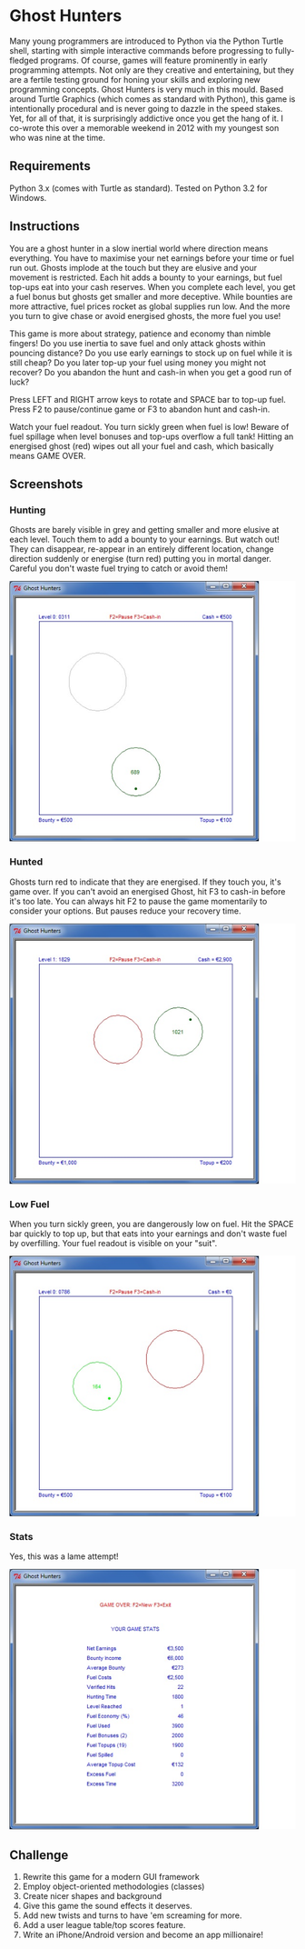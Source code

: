 # Ghost Hunters

Many young programmers are introduced to Python via the Python Turtle shell, starting with simple interactive commands before progressing to fully-fledged programs. Of course, games will feature prominently in early programming attempts. Not only are they creative and entertaining, but they are a fertile testing ground for honing your skills and exploring new programming concepts. Ghost Hunters is very much in this mould. Based around Turtle Graphics (which comes as standard with Python), this game is intentionally procedural and is never going to dazzle in the speed stakes. Yet, for all of that, it is surprisingly addictive once you get the hang of it. I co-wrote this over a memorable weekend in 2012 with my youngest son who was nine at the time.

## Requirements

Python 3.x (comes with Turtle as standard). Tested on Python 3.2 for Windows.

## Instructions

You are a ghost hunter in a slow inertial world where direction means everything.
You have to maximise your net earnings before your time or fuel run out.
Ghosts implode at the touch but they are elusive and your movement is restricted.
Each hit adds a bounty to your earnings, but fuel top-ups eat into your cash reserves.
When you complete each level, you get a fuel bonus but ghosts get smaller and more deceptive.
While bounties are more attractive, fuel prices rocket as global supplies run low.
And the more you turn to give chase or avoid energised ghosts, the more fuel you use!

This game is more about strategy, patience and economy than nimble fingers!
Do you use inertia to save fuel and only attack ghosts within pouncing distance?
Do you use early earnings to stock up on fuel while it is still cheap?
Do you later top-up your fuel using money you might not recover?
Do you abandon the hunt and cash-in when you get a good run of luck?

Press LEFT and RIGHT arrow keys to rotate and SPACE bar to top-up fuel.
Press F2 to pause/continue game or F3 to abandon hunt and cash-in.

Watch your fuel readout. You turn sickly green when fuel is low!
Beware of fuel spillage when level bonuses and top-ups overflow a full tank!
Hitting an energised ghost (red) wipes out all your fuel and cash, which basically
means GAME OVER.

## Screenshots

### Hunting

Ghosts are barely visible in grey and getting smaller and more elusive at each level. Touch them to add a bounty to your earnings. But watch out! They can disappear, re-appear in an entirely different location, change direction suddenly or energise (turn red) putting you in mortal danger. Careful you don't waste fuel trying to catch or avoid them!

![](/Hunting.jpg)

### Hunted

Ghosts turn red to indicate that they are energised. If they touch you, it's game over. If you can't avoid an energised Ghost, hit F3 to cash-in before it's too late. You can always hit F2 to pause the game momentarily to consider your options. But pauses reduce your recovery time.

![](/Hunted.jpg)

### Low Fuel

When you turn sickly green, you are dangerously low on fuel. Hit the SPACE bar quickly to top up, but that eats into your earnings and don't waste fuel by overfilling. Your fuel readout is visible on your "suit". 

![](/LowFuel.jpg)

### Stats

Yes, this was a lame attempt!

![](/Stats.jpg)

## Challenge

1. Rewrite this game for a modern GUI framework
2. Employ object-oriented methodologies (classes)
3. Create nicer shapes and background
4. Give this game the sound effects it deserves.
5. Add new twists and turns to have 'em screaming for more.
6. Add a user league table/top scores feature.
6. Write an iPhone/Android version and become an app millionaire!
